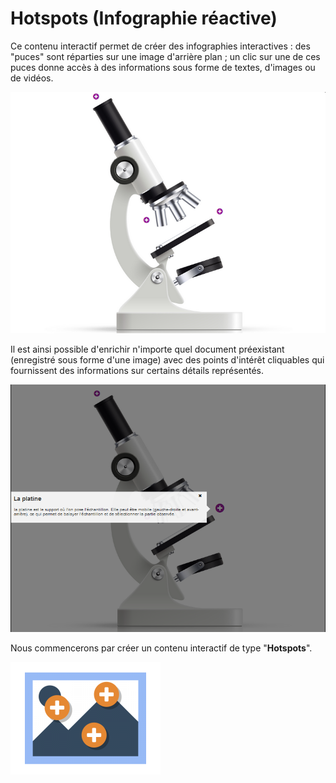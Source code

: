 # Hotspots (Infographie réactive)

Ce contenu interactif permet de créer des infographies interactives : des "puces" sont réparties sur une image d'arrière plan ; un clic sur une de ces puces donne accès à des informations sous forme de textes, d'images ou de vidéos.

![Exemple d'infographie](images/hotspotsinfographiereactive/hotspotsinfographiereactive01exemple.png)



Il est ainsi possible d'enrichir n'importe quel document préexistant (enregistré sous forme d'une image) avec des points d'intérêt cliquables qui fournissent des informations sur certains détails représentés.

![Exemple de puce cliquée](images/hotspotsinfographiereactive/hotspotsinfographiereactive02exemple.png)

Nous commencerons par créer un contenu interactif de type "**Hotspots**".

![Icone Hotspots Infographie réactive](images/hotspotsinfographiereactive/hotspotsinfographiereactiveicone.png)
